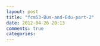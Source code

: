 ```yaml
---
layout: post
title: "fcm53-Bus-and-Edu-part-2"
date: 2012-04-26 20:13
comments: true
categories: 
---
```

